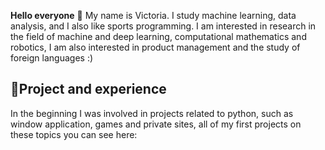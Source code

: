   **Hello everyone** 👋 My name is Victoria. I study machine learning, data analysis, and I also like sports programming. I am interested in research in the field of machine and deep learning, computational mathematics and robotics, I am also interested in product management and the study of foreign languages :)


## 🚀Project and experience

In the beginning I was involved in projects related to python, such as window application, games and private sites, all of my first projects on these topics you can see here:
